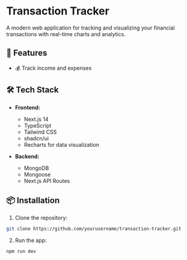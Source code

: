# Transaction Tracker

A modern web application for tracking and visualizing your financial transactions with real-time charts and analytics.

## 🚀 Features

- 💰 Track income and expenses

## 🛠️ Tech Stack

- **Frontend:**

  - Next.js 14
  - TypeScript
  - Tailwind CSS
  - shadcn/ui
  - Recharts for data visualization

- **Backend:**
  - MongoDB
  - Mongoose
  - Next.js API Routes

## 📦 Installation

1. Clone the repository:

```bash
git clone https://github.com/yourusername/transaction-tracker.git
```

2. Run the app:

```bash
npm run dev
```
